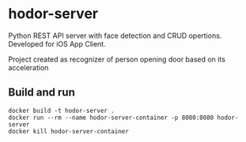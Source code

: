 # hodor-server
Python REST API server with face detection and CRUD opertions. Developed for iOS App Client. 

Project created as recognizer of person opening door based on its acceleration

## Build and run

~~~~
docker build -t hodor-server .
docker run --rm --name hodor-server-container -p 8080:8080 hodor-server
docker kill hodor-server-container
~~~~
